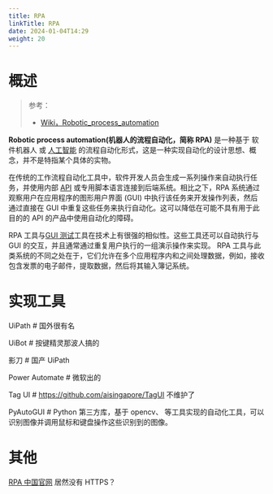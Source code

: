 ```yaml
---
title: RPA
linkTitle: RPA
date: 2024-01-04T14:29
weight: 20
---
```


# 概述

> 参考：
>
> - [Wiki，Robotic_process_automation](https://en.wikipedia.org/wiki/Robotic_process_automation)

**Robotic process automation(机器人的流程自动化，简称 RPA)** 是一种基于 软件机器人 或 [人工智能](/docs/12.AI/12.AI.md) 的流程自动化形式，这是一种实现自动化的设计思想、概念，并不是特指某个具体的实物。

在传统的工作流程自动化工具中，软件开发人员会生成一系列操作来自动执行任务，并使用内部 [API](/docs/2.编程/API/API.md) 或专用脚本语言连接到后端系统。相比之下，RPA 系统通过观察用户在应用程序的图形用户界面 (GUI) 中执行该任务来开发操作列表，然后通过直接在 GUI 中重复这些任务来执行自动化。这可以降低在可能不具有用于此目的的 API 的产品中使用自动化的障碍。

RPA 工具与[GUI 测试](https://en.wikipedia.org/wiki/Graphical_user_interface_testing)工具在技术上有很强的相似性。这些工具还可以自动执行与 GUI 的交互，并且通常通过重复用户执行的一组演示操作来实现。 RPA 工具与此类系统的不同之处在于，它们允许在多个应用程序内和之间处理数据，例如，接收包含发票的电子邮件，提取数据，然后将其输入簿记系统。

# 实现工具

UiPath # 国外很有名

UiBot # 按键精灵那波人搞的

影刀 # 国产 UiPath

Power Automate # 微软出的

Tag UI # https://github.com/aisingapore/TagUI 不维护了

PyAutoGUI # Python 第三方库，基于 opencv、 等工具实现的自动化工具，可以识别图像并调用鼠标和键盘操作这些识别到的图像。

# 其他

[RPA 中国官网](http://www.rpa-cn.com/) 居然没有 HTTPS？
